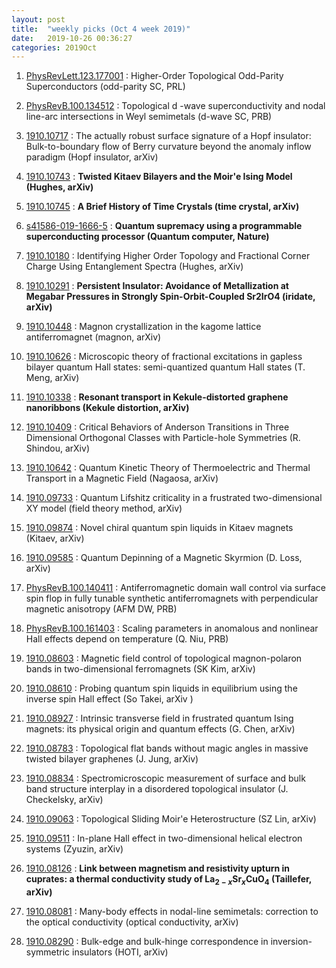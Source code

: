```yaml
---
layout: post
title:  "weekly picks (Oct 4 week 2019)"
date:   2019-10-26 00:36:27
categories: 2019Oct
---
```


1. [PhysRevLett.123.177001](https://link.aps.org/doi/10.1103/PhysRevLett.123.177001) : Higher-Order Topological Odd-Parity Superconductors (odd-parity SC, PRL)

1. [PhysRevB.100.134512](https://link.aps.org/doi/10.1103/PhysRevB.100.134512) : Topological d -wave superconductivity and nodal line-arc intersections in Weyl semimetals (d-wave SC, PRB)

1. [1910.10717](http://arxiv.org/abs/1910.10717) : The actually robust surface signature of a Hopf insulator: Bulk-to-boundary flow of Berry curvature beyond the anomaly inflow paradigm (Hopf insulator, arXiv)

1. [1910.10743](http://arxiv.org/abs/1910.10743) : **Twisted Kitaev Bilayers and the Moir\'e Ising Model (Hughes, arXiv)**

1. [1910.10745](http://arxiv.org/abs/1910.10745) : **A Brief History of Time Crystals (time crystal, arXiv)**


1. [s41586-019-1666-5](http://www.nature.com/articles/s41586-019-1666-5) : **Quantum supremacy using a programmable superconducting processor (Quantum computer, Nature)**

1. [1910.10180](http://arxiv.org/abs/1910.10180) : Identifying Higher Order Topology and Fractional Corner Charge Using Entanglement Spectra (Hughes, arXiv)

1. [1910.10291](http://arxiv.org/abs/1910.10291) : **Persistent Insulator: Avoidance of Metallization at Megabar Pressures in Strongly Spin-Orbit-Coupled Sr2IrO4 (iridate, arXiv)**

1. [1910.10448](http://arxiv.org/abs/1910.10448) : Magnon crystallization in the kagome lattice antiferromagnet (magnon, arXiv)

1. [1910.10626](http://arxiv.org/abs/1910.10626) : Microscopic theory of fractional excitations in gapless bilayer quantum Hall states: semi-quantized quantum Hall states (T. Meng, arXiv)

1. [1910.10338](http://arxiv.org/abs/1910.10338) : **Resonant transport in Kekule-distorted graphene nanoribbons (Kekule distortion, arXiv)**

1. [1910.10409](http://arxiv.org/abs/1910.10409) : Critical Behaviors of Anderson Transitions in Three Dimensional Orthogonal Classes with Particle-hole Symmetries (R. Shindou, arXiv)

1. [1910.10642](http://arxiv.org/abs/1910.10642) : Quantum Kinetic Theory of Thermoelectric and Thermal Transport in a Magnetic Field (Nagaosa, arXiv)


1. [1910.09733](http://arxiv.org/abs/1910.09733) : Quantum Lifshitz criticality in a frustrated two-dimensional XY model (field theory method, arXiv)

1. [1910.09874](http://arxiv.org/abs/1910.09874) : Novel chiral quantum spin liquids in Kitaev magnets (Kitaev, arXiv)

1. [1910.09585](http://arxiv.org/abs/1910.09585) : Quantum Depinning of a Magnetic Skyrmion (D. Loss, arXiv)


1. [PhysRevB.100.140411](https://link.aps.org/doi/10.1103/PhysRevB.100.140411) : Antiferromagnetic domain wall control via surface spin flop in fully tunable synthetic antiferromagnets with perpendicular magnetic anisotropy (AFM DW, PRB)

1. [PhysRevB.100.161403](https://link.aps.org/doi/10.1103/PhysRevB.100.161403) : Scaling parameters in anomalous and nonlinear Hall effects depend on temperature (Q. Niu, PRB)

1. [1910.08603](http://arxiv.org/abs/1910.08603) : Magnetic field control of topological magnon-polaron bands in two-dimensional ferromagnets (SK Kim, arXiv)

1. [1910.08610](http://arxiv.org/abs/1910.08610) : Probing quantum spin liquids in equilibrium using the inverse spin Hall effect (So Takei, arXiv )

1. [1910.08927](http://arxiv.org/abs/1910.08927) : Intrinsic transverse field in frustrated quantum Ising magnets: its physical origin and quantum effects (G. Chen, arXiv)

1. [1910.08783](http://arxiv.org/abs/1910.08783) : Topological flat bands without magic angles in massive twisted bilayer graphenes (J. Jung, arXiv)

1. [1910.08834](http://arxiv.org/abs/1910.08834) : Spectromicroscopic measurement of surface and bulk band structure interplay in a disordered topological insulator (J. Checkelsky, arXiv)

1. [1910.09063](http://arxiv.org/abs/1910.09063) : Topological Sliding Moir\'e Heterostructure (SZ Lin, arXiv)

1. [1910.09511](http://arxiv.org/abs/1910.09511) : In-plane Hall effect in two-dimensional helical electron systems (Zyuzin, arXiv)

1. [1910.08126](http://arxiv.org/abs/1910.08126) : **Link between magnetism and resistivity upturn in cuprates: a thermal conductivity study of La$_{2-x}$Sr$_x$CuO$_4$ (Taillefer, arXiv)**

1. [1910.08081](http://arxiv.org/abs/1910.08081) : Many-body effects in nodal-line semimetals: correction to the optical conductivity (optical conductivity, arXiv)

1. [1910.08290](http://arxiv.org/abs/1910.08290) : Bulk-edge and bulk-hinge correspondence in inversion-symmetric insulators (HOTI, arXiv)
